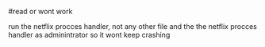 #read or wont work

run the netflix procces handler, not any other file
and the the netflix procces handler as adminintrator so it wont keep crashing
